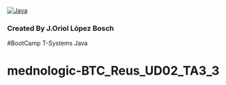 [![Java](https://img.shields.io/badge/Java-007396?style=for-the-badge&logo=java&logoColor=white&labelColor=101010)]()
### Created By J.Oriol López Bosch
#BootCamp T-Systems Java
# mednologic-BTC_Reus_UD02_TA3_3

